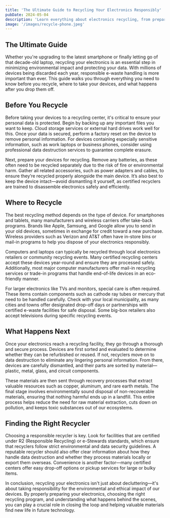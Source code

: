 ```yaml
---
title: 'The Ultimate Guide to Recycling Your Electronics Responsibly'
pubDate: 2024-05-04
description: 'Learn everything about electronics recycling, from preparing your devices to finding the right recycling center.'
image: '/images/recycle-phone.jpeg'
---
```


## The Ultimate Guide

Whether you're upgrading to the latest smartphone or finally letting go of that decade-old laptop, recycling your electronics is an essential step in minimizing environmental impact and protecting your data. With millions of devices being discarded each year, responsible e-waste handling is more important than ever. This guide walks you through everything you need to know before you recycle, where to take your devices, and what happens after you drop them off.

## Before You Recycle

Before taking your devices to a recycling center, it's critical to ensure your personal data is protected. Begin by backing up any important files you want to keep. Cloud storage services or external hard drives work well for this. Once your data is secured, perform a factory reset on the device to remove personal information. For devices containing especially sensitive information, such as work laptops or business phones, consider using professional data destruction services to guarantee complete erasure.

Next, prepare your devices for recycling. Remove any batteries, as these often need to be recycled separately due to the risk of fire or environmental harm. Gather all related accessories, such as power adapters and cables, to ensure they’re recycled properly alongside the main device. It’s also best to keep the device intact—avoid dismantling it yourself, as certified recyclers are trained to disassemble electronics safely and efficiently.

## Where to Recycle

The best recycling method depends on the type of device. For smartphones and tablets, many manufacturers and wireless carriers offer take-back programs. Brands like Apple, Samsung, and Google allow you to send in your old devices, sometimes in exchange for credit toward a new purchase. Wireless providers such as Verizon and AT&T often have in-store bins or mail-in programs to help you dispose of your electronics responsibly.

Computers and laptops can typically be recycled through local electronics retailers or community recycling events. Many certified recycling centers accept these devices year-round and ensure they are processed safely. Additionally, most major computer manufacturers offer mail-in recycling services or trade-in programs that handle end-of-life devices in an eco-friendly manner.

For larger electronics like TVs and monitors, special care is often required. These items contain components such as cathode ray tubes or mercury that need to be handled carefully. Check with your local municipality, as many cities and towns offer designated drop-off days or partnerships with certified e-waste facilities for safe disposal. Some big-box retailers also accept televisions during specific recycling events.

## What Happens Next

Once your electronics reach a recycling facility, they go through a thorough and secure process. Devices are first sorted and evaluated to determine whether they can be refurbished or reused. If not, recyclers move on to data destruction to eliminate any lingering personal information. From there, devices are carefully dismantled, and their parts are sorted by material—plastic, metal, glass, and circuit components.

These materials are then sent through recovery processes that extract valuable resources such as copper, aluminum, and rare earth metals. The final stage involves environmentally sound disposal of non-recoverable materials, ensuring that nothing harmful ends up in a landfill. This entire process helps reduce the need for raw material extraction, cuts down on pollution, and keeps toxic substances out of our ecosystems.

## Finding the Right Recycler

Choosing a responsible recycler is key. Look for facilities that are certified under R2 (Responsible Recycling) or e-Stewards standards, which ensure that recyclers follow strict environmental and data security guidelines. A reputable recycler should also offer clear information about how they handle data destruction and whether they process materials locally or export them overseas. Convenience is another factor—many certified centers offer easy drop-off options or pickup services for large or bulky items.

In conclusion, recycling your electronics isn't just about decluttering—it's about taking responsibility for the environmental and ethical impact of our devices. By properly preparing your electronics, choosing the right recycling program, and understanding what happens behind the scenes, you can play a crucial role in closing the loop and helping valuable materials find new life in future technology.
